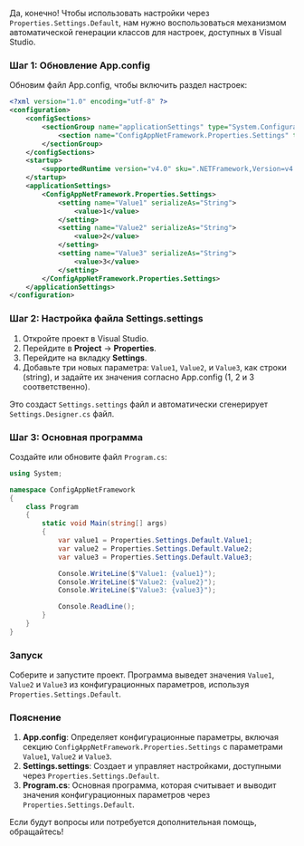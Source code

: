 Да, конечно! Чтобы использовать настройки через `Properties.Settings.Default`, нам нужно воспользоваться механизмом автоматической генерации классов для настроек, доступных в Visual Studio.

### Шаг 1: Обновление App.config

Обновим файл App.config, чтобы включить раздел настроек:

```xml
<?xml version="1.0" encoding="utf-8" ?>
<configuration>
    <configSections>
        <sectionGroup name="applicationSettings" type="System.Configuration.ApplicationSettingsGroup, System, Version=4.0.0.0, Culture=neutral, PublicKeyToken=b77a5c561934e089">
            <section name="ConfigAppNetFramework.Properties.Settings" type="System.Configuration.ClientSettingsSection, System, Version=4.0.0.0, Culture=neutral, PublicKeyToken=b77a5c561934e089" requirePermission="false" />
        </sectionGroup>
    </configSections>
    <startup>
        <supportedRuntime version="v4.0" sku=".NETFramework,Version=v4.8" />
    </startup>
    <applicationSettings>
        <ConfigAppNetFramework.Properties.Settings>
            <setting name="Value1" serializeAs="String">
                <value>1</value>
            </setting>
            <setting name="Value2" serializeAs="String">
                <value>2</value>
            </setting>
            <setting name="Value3" serializeAs="String">
                <value>3</value>
            </setting>
        </ConfigAppNetFramework.Properties.Settings>
    </applicationSettings>
</configuration>
```

### Шаг 2: Настройка файла Settings.settings

1. Откройте проект в Visual Studio.
2. Перейдите в **Project** -> **Properties**.
3. Перейдите на вкладку **Settings**.
4. Добавьте три новых параметра: `Value1`, `Value2`, и `Value3`, как строки (string), и задайте их значения согласно App.config (1, 2 и 3 соответственно).

Это создаст `Settings.settings` файл и автоматически сгенерирует `Settings.Designer.cs` файл.

### Шаг 3: Основная программа

Создайте или обновите файл `Program.cs`:

```csharp
using System;

namespace ConfigAppNetFramework
{
    class Program
    {
        static void Main(string[] args)
        {
            var value1 = Properties.Settings.Default.Value1;
            var value2 = Properties.Settings.Default.Value2;
            var value3 = Properties.Settings.Default.Value3;

            Console.WriteLine($"Value1: {value1}");
            Console.WriteLine($"Value2: {value2}");
            Console.WriteLine($"Value3: {value3}");

            Console.ReadLine();
        }
    }
}
```

### Запуск

Соберите и запустите проект. Программа выведет значения `Value1`, `Value2` и `Value3` из конфигурационных параметров, используя `Properties.Settings.Default`.

### Пояснение

1. **App.config**: Определяет конфигурационные параметры, включая секцию `ConfigAppNetFramework.Properties.Settings` с параметрами `Value1`, `Value2` и `Value3`.
2. **Settings.settings**: Создает и управляет настройками, доступными через `Properties.Settings.Default`.
3. **Program.cs**: Основная программа, которая считывает и выводит значения конфигурационных параметров через `Properties.Settings.Default`.

Если будут вопросы или потребуется дополнительная помощь, обращайтесь!